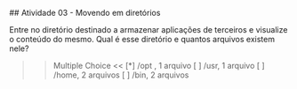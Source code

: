## Atividade 03 - Movendo em diretórios

Entre no diretório destinado a armazenar aplicações de terceiros e visualize o conteúdo do mesmo.
Qual é esse diretório e quantos arquivos existem nele?

>>Multiple Choice <<
[*] /opt , 1 arquivo
[ ] /usr, 1 arquivo
[ ] /home, 2 arquivos
[ ] /bin, 2 arquivos



